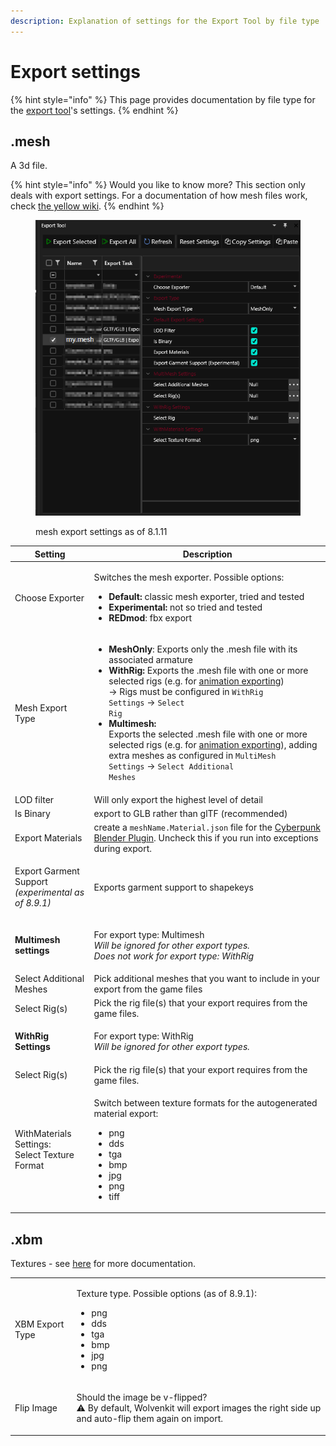 ```yaml
---
description: Explanation of settings for the Export Tool by file type
---
```


# Export settings

{% hint style="info" %}
This page provides documentation by file type for the [export tool](../../usage/import-export/#export-tool)'s settings.
{% endhint %}

## .mesh

A 3d file.

{% hint style="info" %}
Would you like to know more? This section only deals with export settings. For a documentation of how mesh files work, check [the yellow wiki](http://127.0.0.1:5000/s/4gzcGtLrr90pVjAWVdTc/for-mod-creators/files-and-what-they-do/3d-objects-.mesh-files).
{% endhint %}

<figure><img src="../../../.gitbook/assets/wolvenkit_export_panel.png" alt=""><figcaption><p>mesh export settings as of 8.1.11</p></figcaption></figure>



| Setting                                                              | Description                                                                                                                                                                                                                                                                                                                                                                                                                                                                                                                                                                                                                                                                                                                                                                  |
| -------------------------------------------------------------------- | ---------------------------------------------------------------------------------------------------------------------------------------------------------------------------------------------------------------------------------------------------------------------------------------------------------------------------------------------------------------------------------------------------------------------------------------------------------------------------------------------------------------------------------------------------------------------------------------------------------------------------------------------------------------------------------------------------------------------------------------------------------------------------- |
| Choose Exporter                                                      | <p>Switches the mesh exporter. Possible options: </p><ul><li><strong>Default:</strong> classic mesh exporter, tried and tested</li><li><strong>Experimental:</strong> not so tried and tested</li><li><strong>REDmod</strong>: fbx export</li></ul>                                                                                                                                                                                                                                                                                                                                                                                                                                                                                                                          |
| Mesh Export Type                                                     | <ul><li><strong>MeshOnly</strong>: Exports only the .mesh file with its associated armature</li><li><strong>WithRig:</strong> Exports the .mesh file with one or more selected rigs (e.g. for <a href="../../../guides/modding-community/exporting-to-blender/exporting-rigs-and-anims.md">animation exporting</a>)<br>-> Rigs must be configured in <code>WithRig Settings</code> -> <code>Select Rig</code></li><li><strong>Multimesh:</strong><br>Exports the selected .mesh file with one or more selected rigs (e.g. for <a href="../../../guides/modding-community/exporting-to-blender/exporting-rigs-and-anims.md">animation exporting</a>), adding extra meshes as configured in <code>MultiMesh Settings</code> -> <code>Select Additional Meshes</code></li></ul> |
| LOD filter                                                           | Will only export the highest level of detail                                                                                                                                                                                                                                                                                                                                                                                                                                                                                                                                                                                                                                                                                                                                 |
| Is Binary                                                            | export to GLB rather than glTF (recommended)                                                                                                                                                                                                                                                                                                                                                                                                                                                                                                                                                                                                                                                                                                                                 |
| Export Materials                                                     | create a `meshName.Material.json` file for the [Cyberpunk Blender Plugin](../../usage/blender-integration.md#how-does-it-work). Uncheck this if you run into exceptions during export.                                                                                                                                                                                                                                                                                                                                                                                                                                                                                                                                                                                       |
| <p>Export Garment Support<br><em>(experimental as of 8.9.1)</em></p> | Exports garment support to shapekeys                                                                                                                                                                                                                                                                                                                                                                                                                                                                                                                                                                                                                                                                                                                                         |
| **Multimesh settings**                                               | <p>For export type: Multimesh<br><em>Will be ignored for other export types.</em> <br><em>Does not work for export type: WithRig</em></p>                                                                                                                                                                                                                                                                                                                                                                                                                                                                                                                                                                                                                                    |
|     Select Additional Meshes                                         | Pick additional meshes that you want to include in your export from the game files                                                                                                                                                                                                                                                                                                                                                                                                                                                                                                                                                                                                                                                                                           |
|     Select Rig(s)                                                    | Pick the rig file(s) that your export requires from the game files.                                                                                                                                                                                                                                                                                                                                                                                                                                                                                                                                                                                                                                                                                                          |
| **WithRig Settings**                                                 | <p>For export type: WithRig<br><em>Will be ignored for other export types.</em></p>                                                                                                                                                                                                                                                                                                                                                                                                                                                                                                                                                                                                                                                                                          |
|     Select Rig(s)                                                    | Pick the rig file(s) that your export requires from the game files.                                                                                                                                                                                                                                                                                                                                                                                                                                                                                                                                                                                                                                                                                                          |
| <p>WithMaterials Settings: <br>Select Texture Format</p>             | <p>Switch between texture formats for the autogenerated material export: </p><p></p><ul><li>png</li><li>dds</li><li>tga</li><li>bmp</li><li>jpg</li><li>png</li><li>tiff</li></ul>                                                                                                                                                                                                                                                                                                                                                                                                                                                                                                                                                                                           |

## .xbm

Textures - see [here](https://wiki.redmodding.org/cyberpunk-2077-modding/modding-know-how/textures) for more documentation.

|                 |                                                                                                                                            |
| --------------- | ------------------------------------------------------------------------------------------------------------------------------------------ |
| XBM Export Type | <p>Texture type. Possible options (as of 8.9.1):</p><ul><li>png</li><li>dds</li><li>tga</li><li>bmp</li><li>jpg</li><li>png</li></ul>      |
| Flip Image      | <p>Should the image be v-flipped?<br>⚠ By default, Wolvenkit will export images the right side up and auto-flip them again on import. </p> |
